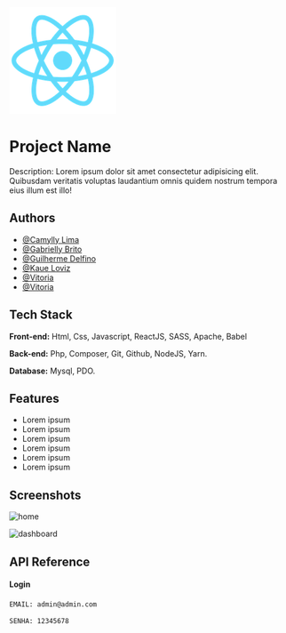 ![Logotipo](./public/img/project/logo192.png)
# Project Name

Description: Lorem ipsum dolor sit amet consectetur adipisicing elit. Quibusdam veritatis voluptas laudantium omnis quidem nostrum
tempora eius illum est illo!


## Authors

- [@Camylly Lima](https://www.github.com/Deofino)
- [@Gabrielly Brito](https://github.com/vitoriaGoncalves08)
- [@Guilherme Delfino](https://github.com/vitoriaGoncalves08)
- [@Kaue Loviz](https://github.com/vitoriaGoncalves08)
- [@Vitoria](https://github.com/vitoriaGoncalves08)
- [@Vitoria](https://github.com/vitoriaGoncalves08)



## Tech Stack

**Front-end:** Html, Css, Javascript, ReactJS, SASS, Apache, Babel

**Back-end:** Php, Composer, Git, Github, NodeJS, Yarn.

**Database:** Mysql, PDO.




## Features

- Lorem ipsum
- Lorem ipsum
- Lorem ipsum
- Lorem ipsum
- Lorem ipsum
- Lorem ipsum


## Screenshots


![home](https://about.fb.com/br/wp-content/uploads/sites/11/2020/05/News-Feed_pt_BR.png?w=890&resize=890%2C500)

![dashboard](https://img.olhardigital.com.br/wp-content/uploads/2019/01/20190109115815.jpg)


## API Reference
#### Login
```http
EMAIL: admin@admin.com
```
```http
SENHA: 12345678
```
